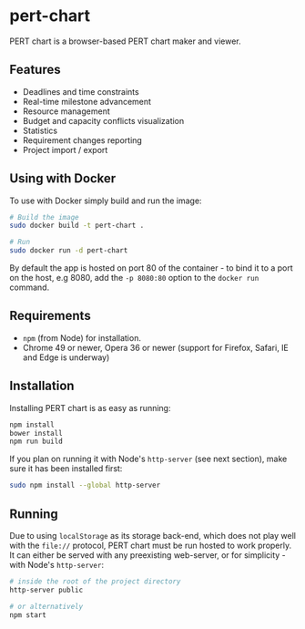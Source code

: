 # pert-chart
PERT chart is a browser-based PERT chart maker and viewer.

## Features
- Deadlines and time constraints
- Real-time milestone advancement
- Resource management
- Budget and capacity conflicts visualization
- Statistics
- Requirement changes reporting
- Project import / export

## Using with Docker
To use with Docker simply build and run the image:
```sh
# Build the image
sudo docker build -t pert-chart .

# Run
sudo docker run -d pert-chart
```

By default the app is hosted on port 80 of the container - to bind it to a port on the host, e.g 8080, add the `-p 8080:80` option to the `docker run` command.

## Requirements
- `npm` (from Node) for installation.
- Chrome 49 or newer, Opera 36 or newer (support for Firefox, Safari, IE and Edge is underway)


## Installation
Installing PERT chart is as easy as running:
```sh
npm install
bower install
npm run build
```

If you plan on running it with Node's `http-server` (see next section), make sure it has been installed first:
```sh
sudo npm install --global http-server
```

## Running
Due to using `localStorage` as its storage back-end, which does not play well with the `file://` protocol, PERT chart
must be run hosted to work properly. It can either be served with any preexisting web-server, or for simplicity - with
Node's `http-server`:

```sh
# inside the root of the project directory
http-server public

# or alternatively
npm start
```

